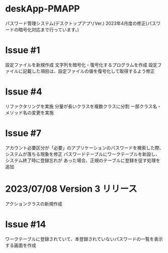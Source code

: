 # deskApp-PMAPP
パスワード管理システム(デスクトップアプリVer.)
2023年4月度の修正(パスワードの暗号化対応まで行っています。)
# Issue #1
設定ファイルを新規作成
文字列を暗号化・復号化するプログラムを作成
設定ファイルに記載した項目は、設定ファイルの値を復号化して取得するよう修正
# Issue #4
リファクタリングを実施
分量が長いクラスを複数クラスに分割
一部クラス名・メソッド名の変更を実施
# Issue #7
アカウント必要区分が「必要」のアプリケーションのパスワードを検索した際、
システムが落ちる現象を修正
パスワードテーブルにワークテーブルを新設し、システム終了時に登録忘れが
あった場合、正規のテーブルに登録を促す処理を追加
# 2023/07/08 Version 3 リリース
アクションクラスの新規作成
# Issue #14
ワークテーブルに登録されていて、本登録されていないパスワードの一覧を表示する画面を作成
